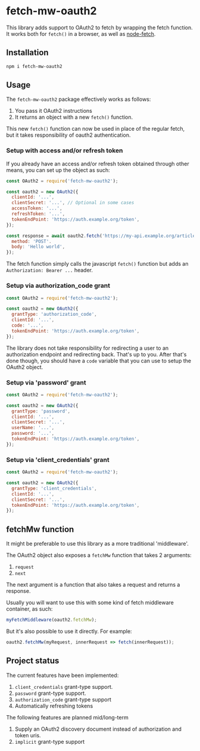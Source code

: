 # fetch-mw-oauth2

This library adds support to OAuth2 to fetch by wrapping the fetch function.
It works both for `fetch()` in a browser, as well as [node-fetch][1].

## Installation

```sh
npm i fetch-mw-oauth2
```

## Usage

The `fetch-mw-oauth2` package effectively works as follows:

1. You pass it OAuth2 instructions
2. It returns an object with a new `fetch()` function.

This new `fetch()` function can now be used in place of the regular fetch,
but it takes responsibility of oauth2 authentication.

### Setup with access and/or refresh token

If you already have an access and/or refresh token obtained through other
means, you can set up the object as such:

```javascript
const OAuth2 = require('fetch-mw-oauth2');

const oauth2 = new OAuth2({
  clientId: '...',
  clientSecret: '...', // Optional in some cases
  accessToken: '...',
  refreshToken: '...',
  tokenEndPoint: 'https://auth.example.org/token',
});

const response = await oauth2.fetch('https://my-api.example.org/articles', {
  method: 'POST'.
  body: 'Hello world',
});
```

The fetch function simply calls the javascript `fetch()` function but adds
an `Authorization: Bearer ...` header.

### Setup via authorization_code grant

```javascript
const OAuth2 = require('fetch-mw-oauth2');

const oauth2 = new OAuth2({
  grantType: 'authorization_code',
  clientId: '...',
  code: '...',
  tokenEndPoint: 'https://auth.example.org/token',
});
```

The library does not take responsibility for redirecting a user to an
authorization endpoint and redirecting back. That's up to you. After that's
done though, you should have a `code` variable that you can use to setup
the OAuth2 object.


### Setup via 'password' grant

```javascript
const OAuth2 = require('fetch-mw-oauth2');

const oauth2 = new OAuth2({
  grantType: 'password',
  clientId: '...',
  clientSecret: '...',
  userName: '...',
  password: '...',
  tokenEndPoint: 'https://auth.example.org/token',
});
```

### Setup via 'client_credentials' grant

```javascript
const OAuth2 = require('fetch-mw-oauth2');

const oauth2 = new OAuth2({
  grantType: 'client_credentials',
  clientId: '...',
  clientSecret: '...',
  tokenEndPoint: 'https://auth.example.org/token',
});
```

## fetchMw function

It might be preferable to use this library as a more traditional 'middleware'.

The OAuth2 object also exposes a `fetchMw` function that takes 2 arguments:

1. `request`
2. `next`

The next argument is a function that also takes a request and returns a
response.

Usually you will want to use this with some kind of fetch middleware container,
as such:

```typescript
myFetchMiddleware(oauth2.fetchMw);
```

But it's also possible to use it directly. For example:

```typescript
oauth2.fetchMw(myRequest, innerRequest => fetch(innerRequest));
```

## Project status

The current features have been implemented:

1. `client_credentials` grant-type support.
2. `password` grant-type support.
3. `authorization_code` grant-type support
4. Automatically refreshing tokens

The following features are planned mid/long-term

1. Supply an OAuth2 discovery document instead of authorization and token uris.
2. `implicit` grant-type support

[1]: https://www.npmjs.com/package/node-fetch
